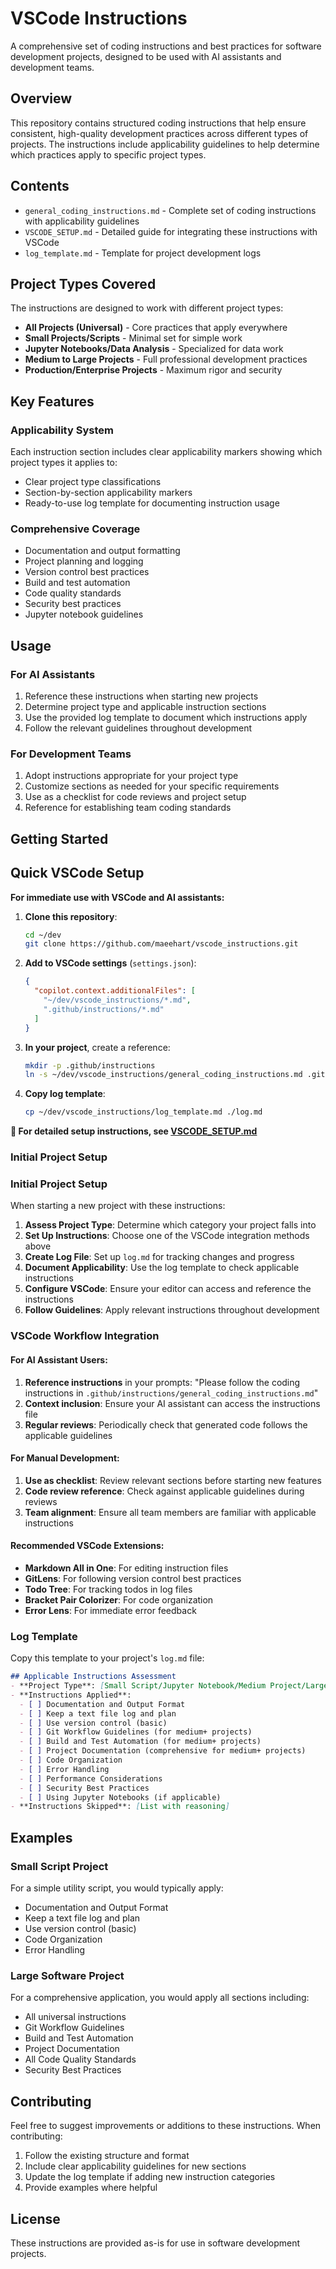 # VSCode Instructions

A comprehensive set of coding instructions and best practices for software development projects, designed to be used with AI assistants and development teams.

## Overview

This repository contains structured coding instructions that help ensure consistent, high-quality development practices across different types of projects. The instructions include applicability guidelines to help determine which practices apply to specific project types.

## Contents

- `general_coding_instructions.md` - Complete set of coding instructions with applicability guidelines
- `VSCODE_SETUP.md` - Detailed guide for integrating these instructions with VSCode
- `log_template.md` - Template for project development logs

## Project Types Covered

The instructions are designed to work with different project types:

- **All Projects (Universal)** - Core practices that apply everywhere
- **Small Projects/Scripts** - Minimal set for simple work
- **Jupyter Notebooks/Data Analysis** - Specialized for data work  
- **Medium to Large Projects** - Full professional development practices
- **Production/Enterprise Projects** - Maximum rigor and security

## Key Features

### Applicability System
Each instruction section includes clear applicability markers showing which project types it applies to:
- Clear project type classifications
- Section-by-section applicability markers
- Ready-to-use log template for documenting instruction usage

### Comprehensive Coverage
- Documentation and output formatting
- Project planning and logging
- Version control best practices
- Build and test automation
- Code quality standards
- Security best practices
- Jupyter notebook guidelines

## Usage

### For AI Assistants
1. Reference these instructions when starting new projects
2. Determine project type and applicable instruction sections
3. Use the provided log template to document which instructions apply
4. Follow the relevant guidelines throughout development

### For Development Teams
1. Adopt instructions appropriate for your project type
2. Customize sections as needed for your specific requirements
3. Use as a checklist for code reviews and project setup
4. Reference for establishing team coding standards

## Getting Started

## Quick VSCode Setup

**For immediate use with VSCode and AI assistants:**

1. **Clone this repository**:
   ```bash
   cd ~/dev
   git clone https://github.com/maeehart/vscode_instructions.git
   ```

2. **Add to VSCode settings** (`settings.json`):
   ```json
   {
     "copilot.context.additionalFiles": [
       "~/dev/vscode_instructions/*.md",
       ".github/instructions/*.md"
     ]
   }
   ```

3. **In your project**, create a reference:
   ```bash
   mkdir -p .github/instructions
   ln -s ~/dev/vscode_instructions/general_coding_instructions.md .github/instructions/
   ```

4. **Copy log template**:
   ```bash
   cp ~/dev/vscode_instructions/log_template.md ./log.md
   ```

**📖 For detailed setup instructions, see [VSCODE_SETUP.md](VSCODE_SETUP.md)**

### Initial Project Setup

### Initial Project Setup

When starting a new project with these instructions:

1. **Assess Project Type**: Determine which category your project falls into
2. **Set Up Instructions**: Choose one of the VSCode integration methods above
3. **Create Log File**: Set up `log.md` for tracking changes and progress
4. **Document Applicability**: Use the log template to check applicable instructions
5. **Configure VSCode**: Ensure your editor can access and reference the instructions
6. **Follow Guidelines**: Apply relevant instructions throughout development

### VSCode Workflow Integration

#### For AI Assistant Users:
1. **Reference instructions** in your prompts: "Please follow the coding instructions in `.github/instructions/general_coding_instructions.md`"
2. **Context inclusion**: Ensure your AI assistant can access the instructions file
3. **Regular reviews**: Periodically check that generated code follows the applicable guidelines

#### For Manual Development:
1. **Use as checklist**: Review relevant sections before starting new features
2. **Code review reference**: Check against applicable guidelines during reviews
3. **Team alignment**: Ensure all team members are familiar with applicable instructions

#### Recommended VSCode Extensions:
- **Markdown All in One**: For editing instruction files
- **GitLens**: For following version control best practices
- **Todo Tree**: For tracking todos in log files
- **Bracket Pair Colorizer**: For code organization
- **Error Lens**: For immediate error feedback

### Log Template

Copy this template to your project's `log.md` file:

```markdown
## Applicable Instructions Assessment
- **Project Type**: [Small Script/Jupyter Notebook/Medium Project/Large Project/Production]
- **Instructions Applied**: 
  - [ ] Documentation and Output Format
  - [ ] Keep a text file log and plan
  - [ ] Use version control (basic)
  - [ ] Git Workflow Guidelines (for medium+ projects)
  - [ ] Build and Test Automation (for medium+ projects)  
  - [ ] Project Documentation (comprehensive for medium+ projects)
  - [ ] Code Organization
  - [ ] Error Handling
  - [ ] Performance Considerations
  - [ ] Security Best Practices
  - [ ] Using Jupyter Notebooks (if applicable)
- **Instructions Skipped**: [List with reasoning]
```

## Examples

### Small Script Project
For a simple utility script, you would typically apply:
- Documentation and Output Format
- Keep a text file log and plan
- Use version control (basic)
- Code Organization
- Error Handling

### Large Software Project
For a comprehensive application, you would apply all sections including:
- All universal instructions
- Git Workflow Guidelines
- Build and Test Automation
- Project Documentation
- All Code Quality Standards
- Security Best Practices

## Contributing

Feel free to suggest improvements or additions to these instructions. When contributing:

1. Follow the existing structure and format
2. Include clear applicability guidelines for new sections
3. Update the log template if adding new instruction categories
4. Provide examples where helpful

## License

These instructions are provided as-is for use in software development projects.